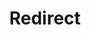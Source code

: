 ﻿---
layout: src/layouts/Redirect.astro
title: Redirect
redirect: /docs/infrastructure/deployment-targets/linux
pubDate:  2023-01-01
navSearch: false
navSitemap: false
navMenu: false
---

